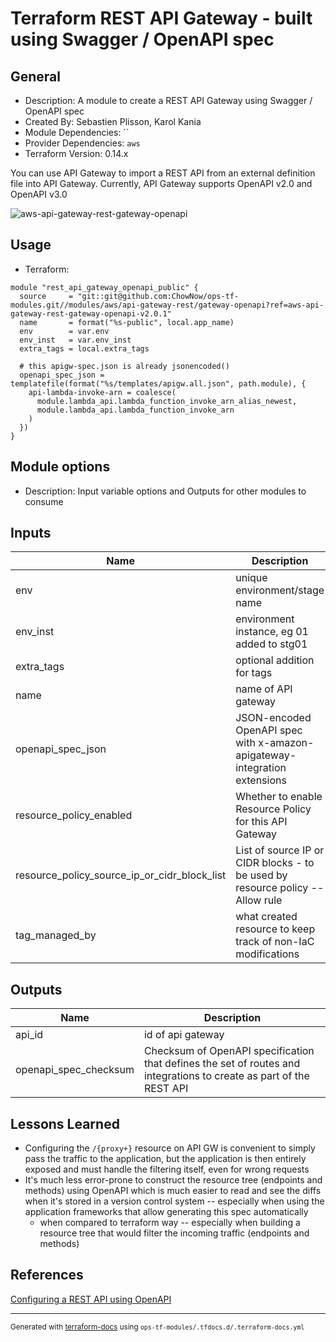 <!-- BEGIN_TF_DOCS -->
# Terraform REST API Gateway - built using Swagger / OpenAPI spec

## General

* Description: A module to create a REST API Gateway using Swagger / OpenAPI spec
* Created By: Sebastien Plisson, Karol Kania
* Module Dependencies: ``
* Provider Dependencies: `aws`
* Terraform Version: 0.14.x

You can use API Gateway to import a REST API from an external definition file into API Gateway. Currently, API Gateway supports OpenAPI v2.0 and OpenAPI v3.0

![aws-api-gateway-rest-gateway-openapi](https://github.com/ChowNow/ops-tf-modules/workflows/aws-api-gateway-rest-gateway-openapi/badge.svg)

## Usage

* Terraform:

```hcl
module "rest_api_gateway_openapi_public" {
  source     = "git::git@github.com:ChowNow/ops-tf-modules.git//modules/aws/api-gateway-rest/gateway-openapi?ref=aws-api-gateway-rest-gateway-openapi-v2.0.1"
  name       = format("%s-public", local.app_name)
  env        = var.env
  env_inst   = var.env_inst
  extra_tags = local.extra_tags

  # this apigw-spec.json is already jsonencoded()
  openapi_spec_json = templatefile(format("%s/templates/apigw.all.json", path.module), {
    api-lambda-invoke-arn = coalesce(
      module.lambda_api.lambda_function_invoke_arn_alias_newest,
      module.lambda_api.lambda_function_invoke_arn
    )
  })
}
```

## Module options

* Description: Input variable options and Outputs for other modules to consume

## Inputs

| Name                                                | Description                                                                    | Type        | Default       | Required |
| --------------------------------------------------- | ------------------------------------------------------------------------------ | ----------- | ------------- | :------: |
| env                                                 | unique environment/stage name                                                  | `any`       | n/a           |   yes    |
| env\_inst                                           | environment instance, eg 01 added to stg01                                     | `string`    | `""`          |    no    |
| extra\_tags                                         | optional addition for tags                                                     | `map`       | `{}`          |    no    |
| name                                                | name of API gateway                                                            | `any`       | n/a           |   yes    |
| openapi\_spec\_json                                 | JSON-encoded OpenAPI spec with x-amazon-apigateway-integration extensions      | `string`    | n/a           |   yes    |
| resource\_policy\_enabled                           | Whether to enable Resource Policy for this API Gateway                         | `bool`      | `false`       |    no    |
| resource\_policy\_source\_ip\_or\_cidr\_block\_list | List of source IP or CIDR blocks - to be used by resource policy -- Allow rule | `list(any)` | `[]`          |    no    |
| tag\_managed\_by                                    | what created resource to keep track of non-IaC modifications                   | `string`    | `"Terraform"` |    no    |

## Outputs

| Name                    | Description                                                                                                         |
| ----------------------- | ------------------------------------------------------------------------------------------------------------------- |
| api\_id                 | id of api gateway                                                                                                   |
| openapi\_spec\_checksum | Checksum of OpenAPI specification that defines the set of routes and integrations to create as part of the REST API |

## Lessons Learned

- Configuring the `/{proxy+}` resource on API GW is convenient to simply pass the traffic to the application, but the application is then entirely exposed and must handle the filtering itself, even for wrong requests
- It's much less error-prone to construct the resource tree (endpoints and methods) using OpenAPI which is much easier to read and see the diffs when it's stored in a version control system -- especially when using the application frameworks that allow generating this spec automatically
  - when compared to terraform way -- especially when building a resource tree that would filter the incoming traffic (endpoints and methods)

## References

[Configuring a REST API using OpenAPI](https://docs.aws.amazon.com/apigateway/latest/developerguide/api-gateway-import-api.html)

---

<sub>Generated with [terraform-docs](https://terraform-docs.io/) using `ops-tf-modules/.tfdocs.d/.terraform-docs.yml`<sub>
<!-- END_TF_DOCS -->
